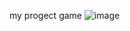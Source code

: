 my progect game
![image](https://github.com/user-attachments/assets/fc44a3eb-5a7d-4f68-abe1-215355afaa2e)
